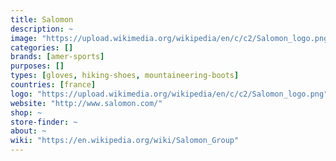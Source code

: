 ```yaml
---
title: Salomon
description: ~
image: "https://upload.wikimedia.org/wikipedia/en/c/c2/Salomon_logo.png"
categories: []
brands: [amer-sports]
purposes: []
types: [gloves, hiking-shoes, mountaineering-boots]
countries: [france]
logo: "https://upload.wikimedia.org/wikipedia/en/c/c2/Salomon_logo.png"
website: "http://www.salomon.com/"
shop: ~
store-finder: ~
about: ~
wiki: "https://en.wikipedia.org/wiki/Salomon_Group"
---
```

